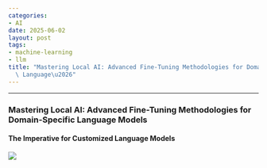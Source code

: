 ```yaml
---
categories:
- AI
date: 2025-06-02
layout: post
tags:
- machine-learning
- llm
title: "Mastering Local AI: Advanced Fine-Tuning Methodologies for Domain-Specific\
  \ Language\u2026"
---
```



* * *

### Mastering Local AI: Advanced Fine-Tuning Methodologies for Domain-Specific Language Models

#### The Imperative for Customized Language Models

![](https://cdn-images-1.medium.com/max/800/1*1pkf9aTwe3goMFqXLvLc1w.png)